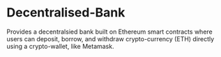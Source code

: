 # Decentralised-Bank
Provides a decentralsied bank built on Ethereum smart contracts where users can deposit, borrow, and withdraw crypto-currency (ETH) directly using a crypto-wallet, like Metamask.
